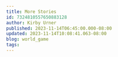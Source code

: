 ```yaml
---
title: More Stories
id: 7324810557650883128
author: Kirby Urner
published: 2023-11-14T06:45:00.000-08:00
updated: 2023-11-14T10:08:41.063-08:00
blog: world_game
tags: 
---
```


